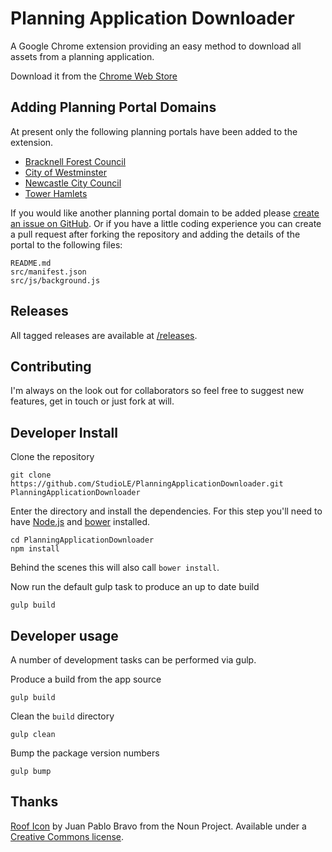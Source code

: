 # Planning Application Downloader

A Google Chrome extension providing an easy method to download all assets from a planning application.

Download it from the [Chrome Web Store](https://chrome.google.com/webstore/detail/cinlipnkidejahanokkmacfedcnkklga)

## Adding Planning Portal Domains

At present only the following planning portals have been added to the extension.

- [Bracknell Forest Council](https://planapp.bracknell-forest.gov.uk/online-applications/)
- [City of Westminster](http://idoxpa.westminster.gov.uk/online-applications/)
- [Newcastle City Council](https://publicaccessapplications.newcastle.gov.uk/online-applications/)
- [Tower Hamlets](https://development.towerhamlets.gov.uk/online-applications/)

If you would like another planning portal domain to be added please [create an issue on GitHub](https://github.com/StudioLE/PlanningApplicationDownloader/issues/new). Or if you have a little coding experience you can create a pull request after forking the repository and adding the details of the portal to the following files:

```
README.md
src/manifest.json
src/js/background.js
```

## Releases

All tagged releases are available at [/releases](https://github.com/StudioLE/PlanningApplicationDownloader/releases).

## Contributing

I'm always on the look out for collaborators so feel free to suggest new features, get in touch or just fork at will.

## Developer Install

Clone the repository

```
git clone https://github.com/StudioLE/PlanningApplicationDownloader.git PlanningApplicationDownloader
```

Enter the directory and install the dependencies. For this step you'll need to have [Node.js](https://nodejs.org/) and [bower](http://bower.io/) installed.

```
cd PlanningApplicationDownloader
npm install
```

Behind the scenes this will also call `bower install`.

Now run the default gulp task to produce an up to date build

```
gulp build
```

## Developer usage

A number of development tasks can be performed via gulp.

Produce a build from the app source
```
gulp build
```
Clean the `build` directory 
```
gulp clean
```
Bump the package version numbers
```
gulp bump
```

## Thanks

[Roof Icon](https://thenounproject.com/term/roof/369098)  by Juan Pablo Bravo from the Noun Project. Available under a [Creative Commons license](https://creativecommons.org/licenses/by/3.0/us/).